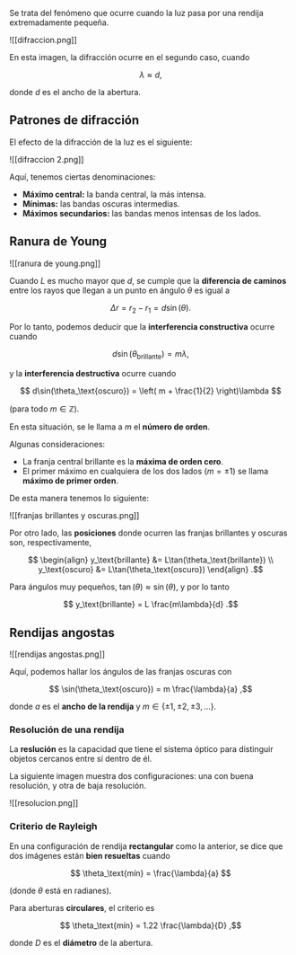 Se trata del fenómeno que ocurre cuando la luz pasa por una rendija extremadamente pequeña.

![[difraccion.png]]

En esta imagen, la difracción ocurre en el segundo caso, cuando

$$
\lambda \approx d
,$$

donde $d$ es el ancho de la abertura.

## Patrones de difracción

El efecto de la difracción de la luz es el siguiente:

![[difraccion 2.png]]

Aquí, tenemos ciertas denominaciones:

- **Máximo central:** la banda central, la más intensa.
- **Mínimas:** las bandas oscuras intermedias.
- **Máximos secundarios:** las bandas menos intensas de los lados.

## Ranura de Young

![[ranura de young.png]]

Cuando $L$ es mucho mayor que $d$, se cumple que la **diferencia de caminos** entre los rayos que llegan a un punto en ángulo $\theta$ es igual a

$$
\Delta r = r_2 - r_1 = d\sin(\theta)
.$$

Por lo tanto, podemos deducir que la **interferencia constructiva** ocurre cuando

$$
d\sin(\theta_\text{brillante}) = m\lambda
,$$

y la **interferencia destructiva** ocurre cuando

$$
d\sin(\theta_\text{oscuro}) = \left( m + \frac{1}{2} \right)\lambda
$$

(para todo $m \in \mathbb{Z}$).

En esta situación, se le llama a $m$ el **número de orden**.

Algunas consideraciones:

- La franja central brillante es la **máxima de orden cero**.
- El primer máximo en cualquiera de los dos lados ($m = \pm 1$) se llama **máximo de primer orden**.

De esta manera tenemos lo siguiente:

![[franjas brillantes y oscuras.png]]

Por otro lado, las **posiciones** donde ocurren las franjas brillantes y oscuras son, respectivamente,

$$
\begin{align}
y_\text{brillante} &= L\tan(\theta_\text{brillante}) \\
y_\text{oscuro} &= L\tan(\theta_\text{oscuro})
\end{align}
.$$

Para ángulos muy pequeños, $\tan(\theta) \approx \sin(\theta)$, y por lo tanto

$$
y_\text{brillante} = L \frac{m\lambda}{d}
.$$

## Rendijas angostas

![[rendijas angostas.png]]

Aquí, podemos hallar los ángulos de las franjas oscuras con

$$
\sin(\theta_\text{oscuro}) = m \frac{\lambda}{a}
,$$

donde $a$ es el **ancho de la rendija** y $m \in \left\{ \pm 1, \pm 2, \pm 3, \ldots \right\}$.

### Resolución de una rendija

La **reslución** es la capacidad que tiene el sistema óptico para distinguir objetos cercanos entre sí dentro de él.

La siguiente imagen muestra dos configuraciones: una con buena resolución, y otra de baja resolución.

![[resolucion.png]]

### Criterio de Rayleigh

En una configuración de rendija **rectangular** como la anterior, se dice que dos imágenes están **bien resueltas** cuando

$$
\theta_\text{mín} = \frac{\lambda}{a}
$$

(donde $\theta$ está en radianes).

Para aberturas **circulares**, el criterio es

$$
\theta_\text{mín} = 1.22 \frac{\lambda}{D}
,$$

donde $D$ es el **diámetro** de la abertura.
